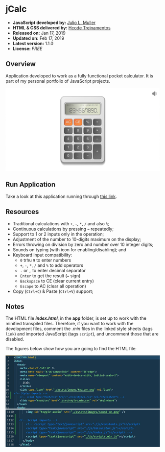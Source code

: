 
# jCalc

- **JavaScript developed by:** [Julio L. Muller](https://www.jjsolutions.net/)
- **HTML & CSS delivered by:** [Hcode Treinamentos](https://www.hcode.com.br)
- **Released on:** Jan 17, 2019
- **Updated on:** Feb 17, 2019
- **Latest version:** 1.1.0
- **License:** *FREE*

## Overview

Application developed to work as a fully functional pocket calculator. It is part of my personal portfolio of JavaScript projects.

![Application Overview](./app-overview.jpg)

## Run Application

Take a look at this application running through [this link](http://jcalc.jjsolutions.net/).

## Resources

- Traditional calculations with `+`, `-`, `*`, `/` and also `%`;
- Continuous calculations by pressing `=` repeatedly;
- Support to 1 or 2 inputs only in the operation;
- Adjustment of the number to 10-digits maximum on the display;
- Errors throwing on division by zero and number over 10 integer digits;
- Sounds on typing (with icon for enabling/disabling); and
- Keyboard input compatibility:
  - `0` trhu `9` to enter numbers
  - `+`, `-`, `*`, `/` and `%` to add operators
  - `.` or `,` to enter decimal separator
  - `Enter` to get the result (`=` sign)
  - `Backspace` to CE (clear current entry)
  - `Escape` to AC (clear all operation)
- Copy (`Ctrl+C`) & Paste (`Ctrl+V`) support;

## Notes

The HTML file ***index.html***, in the **app** folder, is set up to work with the minified transpiled files. Therefore, if you want to work with the development files, comment the *.min* files in the linked style sheets (tags `link`) and imported JavaScript (tags `script`), and uncomment those that are disabled.

The figures below show how you are going to find the HTML file:

![Styles Links](./css-dev-prod.jpg)
![Scripts Imports](./js-dev-prod.jpg)
